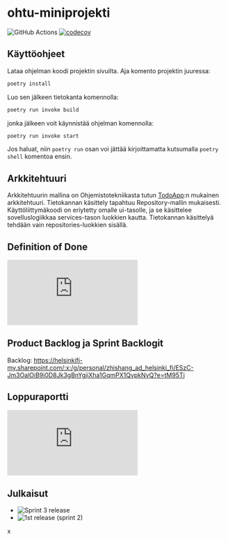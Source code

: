 # ohtu-miniprojekti
![GitHub Actions](https://github.com/Chester-CH/ohtu-miniprojekti/workflows/CI/badge.svg)
[![codecov](https://codecov.io/gh/Chester-CH/ohtu-miniprojekti/branch/main/graph/badge.svg?token=HB429BPBU1)](https://codecov.io/gh/Chester-CH/ohtu-miniprojekti)

## Käyttöohjeet

Lataa ohjelman koodi projektin sivuilta. Aja komento projektin juuressa:

``` bash
poetry install
``` 

Luo sen jälkeen tietokanta komennolla:
``` bash
poetry run invoke build
```
jonka jälkeen voit käynnistää ohjelman komennolla:

``` bash
poetry run invoke start
```

Jos haluat, niin `poetry run` osan voi jättää kirjoittamatta kutsumalla `poetry shell` komentoa ensin.

## Arkkitehtuuri

Arkkitehtuurin mallina on Ohjemistotekniikasta tutun [TodoApp](https://github.com/ohjelmistotekniikka-hy/python-todo-app):n mukainen arkkitehtuuri. Tietokannan käsittely tapahtuu Repository-mallin mukaisesti. Käyttöliittymäkoodi on eriytetty omalle ui-tasolle, ja se käsittelee sovelluslogiikkaa services-tason luokkien
kautta. Tietokannan käsittelyä tehdään vain repositories-luokkien sisällä.

## Definition of Done

![Definition of Done](https://github.com/Chester-CH/ohtu-miniprojekti/blob/main/dokumentaatio/definition_of_done.md)

## Product Backlog ja Sprint Backlogit

Backlog: https://helsinkifi-my.sharepoint.com/:x:/g/personal/zhishang_ad_helsinki_fi/ESzC-Jm3OalOiB9j0D8Jk3gBnYgjiXha1GqmPX1QvpkNvQ?e=tM95Tj

## Loppuraportti

![loppuraportti](https://github.com/Chester-CH/ohtu-miniprojekti/blob/main/LOPPURAPORTTI.md)

## Julkaisut
- ![Sprint 3 release](https://github.com/Chester-CH/ohtu-miniprojekti/releases/tag/v.1.1.0)
- ![1st release (sprint 2)](https://github.com/Chester-CH/ohtu-miniprojekti/releases/tag/v1.0.0)




x

